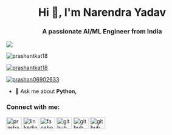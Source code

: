 <h1 align="center">Hi 👋, I'm Narendra Yadav</h1>
<h3 align="center">A passionate  AI/ML Engineer from India</h3>
<img align="center" src="https://user-images.githubusercontent.com/44065405/111357396-4762fb00-86af-11eb-9e10-a85de2046614.gif" width"1200px"/>
<p align="left"> <img src="https://komarev.com/ghpvc/?username=prashantkat18&label=Profile%20views&color=0e75b6&style=flat" alt="prashantkat18" /> </p>

<p align="left"> <a href="https://github.com/ryo-ma/github-profile-trophy"><img src="https://github-profile-trophy.vercel.app/?username=prashantkat18" alt="prashantkat18" /></a> </p>

<p align="left"> <a href="https://twitter.com/NARENDR93012855?s=08" target="blank"><img src="https://img.shields.io/twitter/follow/prashan06902633?logo=twitter&style=for-the-badge" alt="prashan06902633" /></a> </p>

- 💬 Ask me about **Python,**

<h3 align="left">Connect with me:</h3>
<p align="left">
<a href="https://twitter.com/prashan06902633" target="blank"><img align="center" src="https://cdn.jsdelivr.net/npm/simple-icons@3.0.1/icons/twitter.svg" alt="prashan06902633" height="30" width="40" /></a>
<a href="https://linkedin.com/in/linkedin.com/in/prashant-katiyar-259378177" target="blank"><img align="center" src="https://cdn.jsdelivr.net/npm/simple-icons@3.0.1/icons/linkedin.svg" alt="linkedin.com/in/prashant-katiyar-259378177" height="30" width="40" /></a>
<a href="https://fb.com/facebook.com/prashant.kat.77" target="blank"><img align="center" src="https://cdn.jsdelivr.net/npm/simple-icons@3.0.1/icons/facebook.svg" alt="facebook.com/prashant.kat.77" height="30" width="40" /></a>
  <a href="https://github.com/PrashantKat18" target="blank"><img align="center" src="https://cdn.jsdelivr.net/npm/simple-icons@3.0.1/icons/github.svg" alt="github" height="30" width="40" /></a>
  <a href="https://github.com/PrashantKat18" target="blank"><img align="center" src="https://cdn.jsdelivr.net/npm/simple-icons@3.0.1/icons/github.svg" alt="github" height="30" width="40" /></a>
   <a href="https://www.hackerrank.com/Prashantkat?hr_r=1" target="blank"><img align="center" src="https://cdn.jsdelivr.net/npm/simple-icons@3.0.1/icons/hackerrank.svg" alt="github" height="30" width="40" /></a>
</p>


